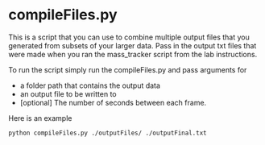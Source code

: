 # compileFiles.py
This is a script that you can use to combine multiple output files
that you generated from subsets of your larger data. Pass in the output
txt files that were made when you ran the mass_tracker script from
the lab instructions.

To run the script simply run the compileFiles.py and pass arguments
for 
 - a folder path that contains the output data
 - an output file to be written to
 - [optional] The number of seconds between each frame.

Here is an example
```
python compileFiles.py ./outputFiles/ ./outputFinal.txt
```